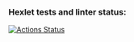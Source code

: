 ### Hexlet tests and linter status:
[![Actions Status](https://github.com/WeldersMen/java-project-61/workflows/hexlet-check/badge.svg)](https://github.com/WeldersMen/java-project-61/actions)